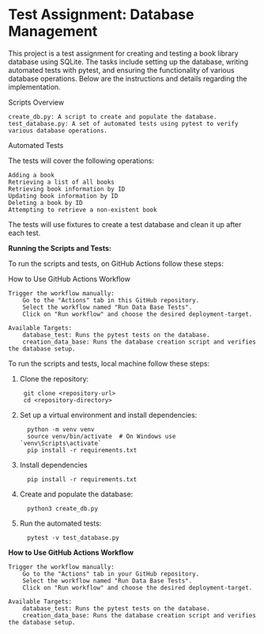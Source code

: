 # Test Assignment: Database Management

This project is a test assignment for creating and testing a book library database using SQLite. The tasks include setting up the database, writing automated tests with pytest, and ensuring the functionality of various database operations. Below are the instructions and details regarding the implementation.


Scripts Overview

    create_db.py: A script to create and populate the database.
    test_database.py: A set of automated tests using pytest to verify various database operations.

Automated Tests

The tests will cover the following operations:

    Adding a book
    Retrieving a list of all books
    Retrieving book information by ID
    Updating book information by ID
    Deleting a book by ID
    Attempting to retrieve a non-existent book

The tests will use fixtures to create a test database and clean it up after each test.

**Running the Scripts and Tests:**

To run the scripts and tests, on GitHub Actions follow these steps:

How to Use GitHub Actions Workflow

    Trigger the workflow manually:
        Go to the "Actions" tab in this GitHub repository.
        Select the workflow named "Run Data Base Tests".
        Click on "Run workflow" and choose the desired deployment-target.

    Available Targets:
        database_test: Runs the pytest tests on the database.
        creation_data_base: Runs the database creation script and verifies the database setup.


To run the scripts and tests, local machine follow these steps:

1. Clone the repository:

        git clone <repository-url>
        cd <repository-directory>
2. Set up a virtual environment and install dependencies:
  
         python -m venv venv
         source venv/bin/activate  # On Windows use `venv\Scripts\activate`
         pip install -r requirements.txt

3. Install dependencies

         pip install -r requirements.txt

4. Create and populate the database:

         python3 create_db.py

5. Run the automated tests:

         pytest -v test_database.py


**How to Use GitHub Actions Workflow**

    Trigger the workflow manually:
        Go to the "Actions" tab in your GitHub repository.
        Select the workflow named "Run Data Base Tests".
        Click on "Run workflow" and choose the desired deployment-target.

    Available Targets:
        database_test: Runs the pytest tests on the database.
        creation_data_base: Runs the database creation script and verifies the database setup.